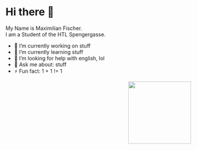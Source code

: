 
<h1> Hi there 👋</h1>

My Name is Maximilian Fischer. <br>
I am a Student of the HTL Spengergasse.

- 🔭 I’m currently working on stuff
- 🌱 I’m currently learning stuff
- 🤔 I’m looking for help with english, lol
- 💬 Ask me about: stuff
- ⚡ Fun fact: 1 + 1 != 1

<img style="float: right;" src="https://github-readme-stats.vercel.app/api/top-langs/?username=Maxi1324&layout=compact&hide=css" height="170"/>
